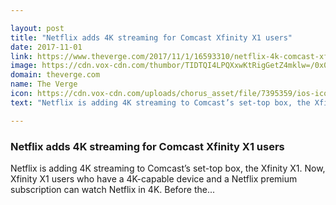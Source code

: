 ```yaml
---

layout: post
title: "Netflix adds 4K streaming for Comcast Xfinity X1 users"
date: 2017-11-01
link: https://www.theverge.com/2017/11/1/16593310/netflix-4k-comcast-xfinity-x1-users-stranger-things-house-cards
image: https://cdn.vox-cdn.com/thumbor/TIDTQI4LPQXxwKtRigGetZ4mklw=/0x0:1020x534/fit-in/1200x630/cdn.vox-cdn.com/assets/1130526/Comcast_Xfinity_X1_MainMenu.jpg
domain: theverge.com
name: The Verge
icon: https://cdn.vox-cdn.com/uploads/chorus_asset/file/7395359/ios-icon.0.png
text: "Netflix is adding 4K streaming to Comcast’s set-top box, the Xfinity X1. Now, Xfinity X1 users who have a 4K-capable device and a Netflix premium subscription can watch Netflix in 4K. Before the..."

---
```


### Netflix adds 4K streaming for Comcast Xfinity X1 users

Netflix is adding 4K streaming to Comcast’s set-top box, the Xfinity X1. Now, Xfinity X1 users who have a 4K-capable device and a Netflix premium subscription can watch Netflix in 4K. Before the...